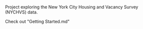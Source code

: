 Project exploring the New York City Housing and Vacancy Survey (NYCHVS) data.

Check out "Getting Started.md"
